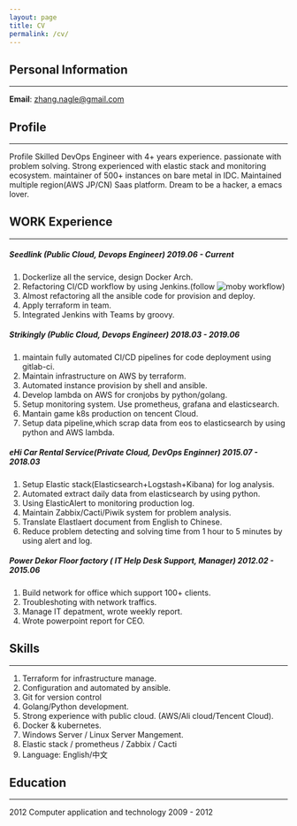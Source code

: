 ```yaml
---
layout: page
title: CV
permalink: /cv/
---
```


## Personal Information
* * *

**Email**: zhang.nagle@gmail.com

## Profile
* * *
Profile Skilled DevOps Engineer with 4+ years experience. passionate with problem solving. Strong experienced with elastic stack and monitoring ecosystem. maintainer of 500+ instances on bare metal in IDC. Maintained multiple region(AWS JP/CN) Saas platform. Dream to be a hacker, a emacs lover. 

## WORK Experience
* * *
##### Seedlink (Public Cloud, Devops Engineer) 2019.06 - Current
  1. Dockerlize all the service, design Docker Arch.
  2. Refactoring CI/CD workflow by using Jenkins.(follow ![moby](https://github.com/moby/moby/blob/master/Jenkinsfile) workflow)
  3. Almost refactoring all the ansible code for provision and deploy.
  4. Apply terraform in team.
  5. Integrated Jenkins with Teams by groovy.

##### Strikingly (Public Cloud, Devops Engineer) 2018.03 - 2019.06
  1. maintain fully automated CI/CD pipelines for code deployment using gitlab-ci. 
  2. Maintain infrastructure on AWS by terraform.  
  3. Automated instance provision by shell and ansible. 
  4. Develop lambda on AWS for cronjobs by python/golang. 
  5. Setup monitoring system. Use prometheus, grafana and elasticsearch. 
  6. Mantain game k8s production on tencent Cloud. 
  7. Setup data pipeline,which scrap data from eos to elasticsearch by using python and AWS lambda. 
   
##### eHi Car Rental Service(Private Cloud, DevOps Enginner) 2015.07 - 2018.03 
  1. Setup Elastic stack(Elasticsearch+Logstash+Kibana) for log analysis. 
  2. Automated extract daily data from elasticsearch by using python. 
  3. Using ElasticAlert to monitoring production log.  
  4. Maintain Zabbix/Cacti/Piwik system for problem analysis. 
  5. Translate Elastlaert document from English to Chinese. 
  6. Reduce problem detecting and solving time from 1 hour to 5 minutes by using alert and log. 
    
##### Power Dekor Floor factory ( IT Help Desk Support, Manager)  2012.02 - 2015.06 
  1. Build network for office which support 100+ clients. 
  2. Troubleshoting with network traffics. 
  3. Manage IT depatment, wrote weekly report. 
  4. Wrote powerpoint report for CEO. 
	 
## Skills 
* * *
  1. Terraform for infrastructure manage. 
  2. Configuration and automated by ansible. 
  3. Git for version control 
  4. Golang/Python development. 
  5. Strong experience with public cloud. (AWS/Ali cloud/Tencent Cloud). 
  6. Docker & kubernetes. 
  7. Windows Server / Linux Server Mangement. 
  8. Elastic stack / prometheus / Zabbix / Cacti 
  9. Language: English/中文 
	  
## Education 
* * *
  2012  Computer application and technology 2009 - 2012 
